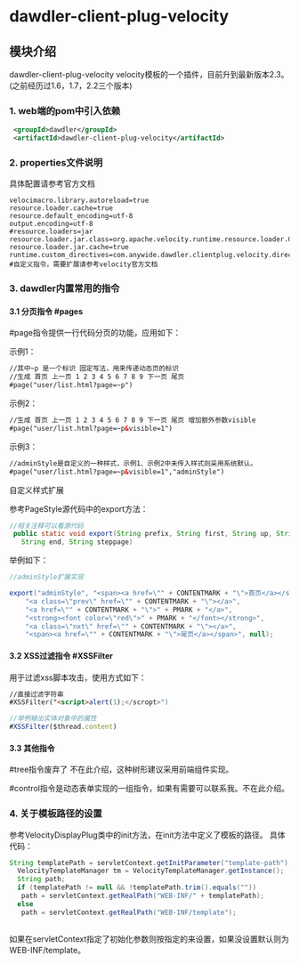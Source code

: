 # dawdler-client-plug-velocity

## 模块介绍

dawdler-client-plug-velocity velocity模板的一个插件，目前升到最新版本2.3。(之前经历过1.6，1.7，2.2三个版本)

### 1. web端的pom中引入依赖

```xml
 <groupId>dawdler</groupId>
 <artifactId>dawdler-client-plug-velocity</artifactId>
```

### 2. properties文件说明

具体配置请参考官方文档

```properties
velocimacro.library.autoreload=true
resource.loader.cache=true
resource.default_encoding=utf-8
output.encoding=utf-8
#resource.loaders=jar
resource.loader.jar.class=org.apache.velocity.runtime.resource.loader.ClasspathResourceLoader
resource.loader.jar.cache=true
runtime.custom_directives=com.anywide.dawdler.clientplug.velocity.direct.PageDirect,com.anywide.dawdler.clientplug.velocity.direct.ControlDirect #自定义指令，需要扩展请参考velocity官方文档
```

### 3. dawdler内置常用的指令

#### 3.1 分页指令 #pages

\#page指令提供一行代码分页的功能，应用如下：

示例1：

```html
//其中~p 是一个标识 固定写法，用来传递动态页的标识
//生成 首页 上一页 1 2 3 4 5 6 7 8 9 下一页 尾页
#page("user/list.html?page=~p")

```

示例2：

```html
//生成 首页 上一页 1 2 3 4 5 6 7 8 9 下一页 尾页 增加额外参数visible
#page("user/list.html?page=~p&visible=1")

```

示例3：

```html
//adminStyle是自定义的一种样式，示例1、示例2中未传入样式则采用系统默认。
#page("user/list.html?page=~p&visible=1","adminStyle")

```

自定义样式扩展

参考PageStyle源代码中的export方法：

```java
//相关注释可以看源代码
 public static void export(String prefix, String first, String up, String pages, String pageon, String last,
   String end, String steppage)
```

举例如下：

```java
//adminStyle扩展实现

export("adminStyle", "<span><a href=\"" + CONTENTMARK + "\">首页</a></span>",
    "<a class=\"prev\" href=\"" + CONTENTMARK + "\"></a>",
    "<a href=\"" + CONTENTMARK + "\">" + PMARK + "</a>",
    "<strong><font color=\"red\">" + PMARK + "</font></strong>",
    "<a class=\"nxt\" href=\"" + CONTENTMARK + "\"></a>",
    "<span><a href=\"" + CONTENTMARK + "\">尾页</a></span>", null);

```

#### 3.2 XSS过滤指令 #XSSFilter

用于过滤xss脚本攻击，使用方式如下：

```html
//直接过滤字符串
#XSSFilter("<script>alert(1);</scropt>")

//举例输出实体对象中的属性
#XSSFilter($thread.content)

```

#### 3.3 其他指令

\#tree指令废弃了 不在此介绍，这种树形建议采用前端组件实现。

\#control指令是动态表单实现的一组指令，如果有需要可以联系我。不在此介绍。

### 4. 关于模板路径的设置

参考VelocityDisplayPlug类中的init方法，在init方法中定义了模板的路径。
具体代码：

```java
String templatePath = servletContext.getInitParameter("template-path");
  VelocityTemplateManager tm = VelocityTemplateManager.getInstance();
  String path;
  if (templatePath != null && !templatePath.trim().equals(""))
   path = servletContext.getRealPath("WEB-INF/" + templatePath);
  else
   path = servletContext.getRealPath("WEB-INF/template");
  
```

如果在servletContext指定了初始化参数则按指定的来设置，如果没设置默认则为WEB-INF/template。
